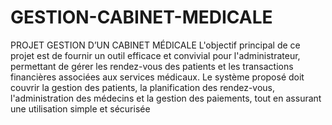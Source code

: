 # GESTION-CABINET-MEDICALE
PROJET GESTION D’UN CABINET MÉDICALE
L'objectif principal de ce projet est de fournir un outil efficace et convivial pour
l'administrateur, permettant de gérer les rendez-vous des patients et les
transactions financières associées aux services médicaux. Le système proposé doit
couvrir la gestion des patients, la planification des rendez-vous, l'administration des
médecins et la gestion des paiements, tout en assurant une utilisation simple et
sécurisée
